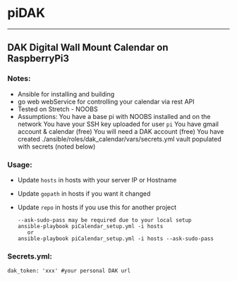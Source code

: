 # piDAK

---
## DAK Digital Wall Mount Calendar on RaspberryPi3
### Notes:
* Ansible for installing and building
* go web webService for controlling your calendar via rest API
* Tested on Stretch - NOOBS
* Assumptions:
   You have a base pi with NOOBS installed and on the network
   You have your SSH key uploaded for user `pi`
   You have gmail account & calendar (free)
   You will need a DAK account (free)
   You have created ./ansible/roles/dak_calendar/vars/secrets.yml vault populated with secrets (noted below)

### Usage:
* Update `hosts` in hosts with your server IP or Hostname
* Update `gopath` in hosts if you want it changed
* Update `repo` in hosts if you use this for another project

  ```
  --ask-sudo-pass may be required due to your local setup
  ansible-playbook piCalendar_setup.yml -i hosts
     or
  ansible-playbook piCalendar_setup.yml -i hosts --ask-sudo-pass
  ```

### Secrets.yml:

  ```
  dak_token: 'xxx' #your personal DAK url
  ```
